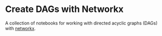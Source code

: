 # Create DAGs with Networkx

A collection of notebooks for working with directed acyclic graphs (DAGs) with [networkx](https://networkx.github.io/).
